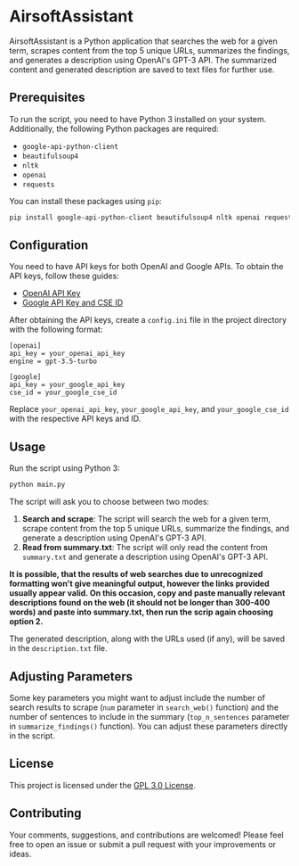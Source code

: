 # AirsoftAssistant

AirsoftAssistant is a Python application that searches the web for a given term, scrapes content from the top 5 unique URLs, summarizes the findings, and generates a description using OpenAI's GPT-3 API. The summarized content and generated description are saved to text files for further use.

## Prerequisites

To run the script, you need to have Python 3 installed on your system. Additionally, the following Python packages are required:

- `google-api-python-client`
- `beautifulsoup4`
- `nltk`
- `openai`
- `requests`

You can install these packages using `pip`:

```bash
pip install google-api-python-client beautifulsoup4 nltk openai requests
```

## Configuration

You need to have API keys for both OpenAI and Google APIs. To obtain the API keys, follow these guides:

- [OpenAI API Key](https://platform.openai.com/account/api-keys)
- [Google API Key and CSE ID](https://developers.google.com/custom-search/v1/introduction)

After obtaining the API keys, create a `config.ini` file in the project directory with the following format:

```
[openai]
api_key = your_openai_api_key
engine = gpt-3.5-turbo

[google]
api_key = your_google_api_key
cse_id = your_google_cse_id
```

Replace `your_openai_api_key`, `your_google_api_key`, and `your_google_cse_id` with the respective API keys and ID.

## Usage

Run the script using Python 3:

```bash
python main.py
```

The script will ask you to choose between two modes:

1. **Search and scrape**: The script will search the web for a given term, scrape content from the top 5 unique URLs, summarize the findings, and generate a description using OpenAI's GPT-3 API.
2. **Read from summary.txt**: The script will only read the content from `summary.txt` and generate a description using OpenAI's GPT-3 API.

**It is possible, that the results of web searches due to unrecognized formatting won't give meaningful output, however the links provided usually appear valid. On this occasion, copy and paste manually relevant descriptions found on the web (it should not be longer than 300-400 words) and paste into summary.txt, then run the scrip again choosing option 2.**

The generated description, along with the URLs used (if any), will be saved in the `description.txt` file.

## Adjusting Parameters

Some key parameters you might want to adjust include the number of search results to scrape (`num` parameter in `search_web()` function) and the number of sentences to include in the summary (`top_n_sentences` parameter in `summarize_findings()` function). You can adjust these parameters directly in the script.

## License

This project is licensed under the [GPL 3.0 License](https://www.gnu.org/licenses/gpl-3.0.en.html).

## Contributing

Your comments, suggestions, and contributions are welcomed! Please feel free to open an issue or submit a pull request with your improvements or ideas.
